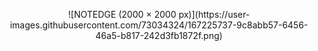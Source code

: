 
<p align="center">
  ![NOTEDGE (2000 × 2000 px)](https://user-images.githubusercontent.com/73034324/167225737-9c8abb57-6456-46a5-b817-242d3fb1872f.png)
</p>

